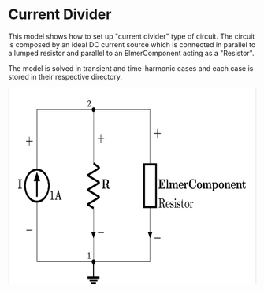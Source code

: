 
# Current Divider

This model shows how to set up "current divider" type of circuit. The
circuit is composed by an ideal DC current source which is connected
in parallel to a lumped resistor and parallel to an ElmerComponent
acting as a "Resistor".

The model is solved in transient and time-harmonic cases and each case is stored in their respective directory.

<p align="center">
  <img src=current_divider_sch.png width="600" height="400">
  </p>


